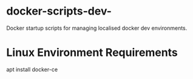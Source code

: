 # docker-scripts-dev-
Docker startup scripts for managing localised docker dev environments.



# Linux Environment Requirements

apt install docker-ce
